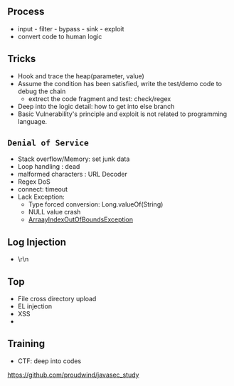 ## Process
- input - filter - bypass - sink - exploit
- convert code to human logic

## Tricks
- Hook and trace the heap(parameter, value)
- Assume the condition has been satisfied, write the test/demo code to debug the chain
  - extrect the code fragment and test: check/regex
- Deep into the logic detail: how to get into else branch
- Basic Vulnerability's principle and exploit is not related to programming language.

## `Denial of Service`
- Stack overflow/Memory: set junk data
- Loop handling : dead
- malformed characters : URL Decoder
- Regex DoS
- connect: timeout 
- Lack Exception: 
  - Type forced conversion: Long.valueOf(String)
  - NULL value crash
  - [ArraayIndexOutOfBoundsException](https://blog.csdn.net/weixin_39812533/article/details/114053514)


## Log Injection
- \r\n


## Top
- File cross directory upload
- EL injection
- XSS
- 


## Training
- CTF: deep into codes


https://github.com/proudwind/javasec_study
